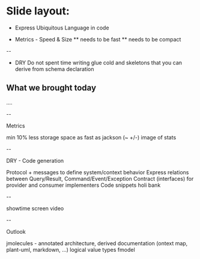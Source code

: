 
# Slide layout:

* Express Ubiquitous Language in code
  

* Metrics - Speed & Size
  ** needs to be fast
  ** needs to be compact

--

* DRY
  Do not spent time writing glue cold and skeletons that you can derive from schema declaration

## What we brought today


....


--

Metrics

min 10% less storage space
as fast as jackson (~ +/-)
image of stats

--

DRY - Code generation

Protocol + messages to define system/context behavior
Express relations between Query/Result, Command/Event/Exception
Contract (interfaces) for provider and consumer implementers
Code snippets holi bank

--

showtime screen video

--

Outlook

jmolecules - annotated architecture, derived documentation (ontext map, plant-uml, markdown, ...)
logical value types
fmodel
